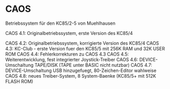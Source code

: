 # CAOS
 Betriebssystem für den KC85/2-5 von Muehlhausen

 CAOS 4.1: Originalbetriebssystem, erste Version des KC85/4

 CAOS 4.2: Originalbetriebssystem, korrigierte Version des KC85/4
 CAOS 4.3: KC-Club - erste Version fuer den KC85/5 mit 256K RAM und 32K USER ROM
 CAOS 4.4: Fehlerkorrekturen zu CAOS 4.3
 CAOS 4.5: Weiterentwicklung, fest integrierter Joystick-Treiber
 CAOS 4.6: DEVICE-Umschaltung TAPE/DISK (TAPE unter BASIC nicht nutzbar)
 CAOS 4.7: DEVICE-Umschaltung USB hinzugefuegt, 80-Zeichen-Editor wahlweise
 CAOS 4.8: neues Treiber-System, 8 System-Baenke (KC85/5+ mit 512K FLASH ROM)
